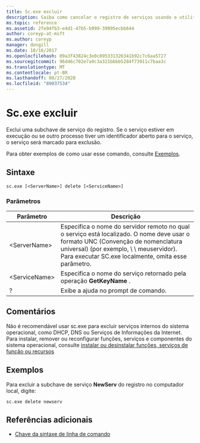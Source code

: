 ```yaml
---
title: Sc.exe excluir
description: Saiba como cancelar o registro de serviços usando o utilitário sc.exe
ms.topic: reference
ms.assetid: 2fe94fb3-e4d1-47b5-b999-39995ecbb644
author: coreyp-at-msft
ms.author: coreyp
manager: dongill
ms.date: 10/16/2017
ms.openlocfilehash: 09a3f43824c3e0c895331326341b92c7c6aa5727
ms.sourcegitcommit: 96d46c702e7a9c3a321bbbb5284f73911c7baa3c
ms.translationtype: MT
ms.contentlocale: pt-BR
ms.lasthandoff: 08/27/2020
ms.locfileid: "89037534"
---
```

# <a name="scexe-delete"></a>Sc.exe excluir

Exclui uma subchave de serviço do registro. Se o serviço estiver em execução ou se outro processo tiver um identificador aberto para o serviço, o serviço será marcado para exclusão.

Para obter exemplos de como usar esse comando, consulte [Exemplos](#examples).

## <a name="syntax"></a>Sintaxe

```
sc.exe [<ServerName>] delete [<ServiceName>]
```

### <a name="parameters"></a>Parâmetros

|Parâmetro|Descrição|
|---------|-----------|
|\<ServerName>|Especifica o nome do servidor remoto no qual o serviço está localizado. O nome deve usar o formato UNC (Convenção de nomenclatura universal) (por exemplo, \\ \\ meuservidor). Para executar SC.exe localmente, omita esse parâmetro.|
|\<ServiceName>|Especifica o nome do serviço retornado pela operação **GetKeyName** .|
|?|Exibe a ajuda no prompt de comando.|

## <a name="remarks"></a>Comentários

Não é recomendável usar sc.exe para excluir serviços internos do sistema operacional, como DHCP, DNS ou Serviços de Informações da Internet. Para instalar, remover ou reconfigurar funções, serviços e componentes do sistema operacional, consulte [instalar ou desinstalar funções, serviços de função ou recursos](/WindowsServerDocs/administration/server-manager/install-or-uninstall-roles-role-services-or-features.md)

## <a name="examples"></a>Exemplos

Para excluir a subchave de serviço **NewServ** do registro no computador local, digite:
```
sc.exe delete newserv
```

## <a name="additional-references"></a>Referências adicionais

- [Chave da sintaxe de linha de comando](command-line-syntax-key.md)
